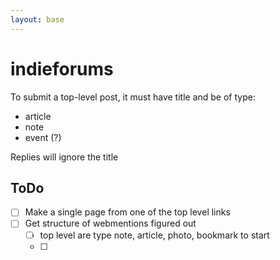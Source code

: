```yaml
---
layout: base
---
```


# indieforums

To submit a top-level post, it must have title and be of type:
- article
- note
- event (?)

Replies will ignore the title

## ToDo
- [ ] Make a single page from one of the top level links
- [ ] Get structure of webmentions figured out
  - [ ] top level are type note, article, photo, bookmark to start
  - [ ] 